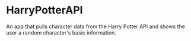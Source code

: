 # HarryPotterAPI

An app that pulls character data from the Harry Potter API and shows the user a random character's basic information. 
